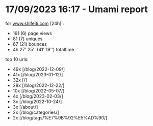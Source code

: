 # 17/09/2023 16:17 - Umami report
for www.shifeiti.com [24h] :

 - 191 (6) page views
 - 81 (7) uniques
 - 67 (21) bounces
 - 4h 27' 25'' (41' 19'') totaltime


top 10 urls:
 - 49x [/blog/2022-12-09/]
 - 41x [/blog/2023-01-12/]
 - 32x [/]
 - 28x [/blog/2022-12-22/]
 - 10x [/blog/2022-05-07/]
 - 4x [/blog/2023-02-03/]
 - 3x [/blog/2022-10-24/]
 - 3x [/about/]
 - 2x [/blog/categories/]
 - 2x [/blog/tags/%E7%9B%92%E5%AD%90/]


